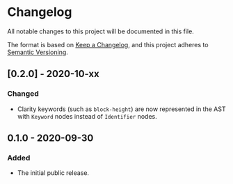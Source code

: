 # Changelog

All notable changes to this project will be documented in this file.

The format is based on [Keep a Changelog](https://keepachangelog.com/en/1.0.0/),
and this project adheres to [Semantic Versioning](https://semver.org/spec/v2.0.0.html).

## [0.2.0] - 2020-10-xx

### Changed

- Clarity keywords (such as `block-height`) are now represented in the AST
  with `Keyword` nodes instead of `Identifier` nodes.

## 0.1.0 - 2020-09-30

### Added

- The initial public release.

[0.1.1]: https://github.com/weavery/clarity.ml/compare/0.1.0...0.2.0
